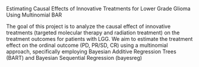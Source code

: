 Estimating Causal Effects of Innovative Treatments for Lower Grade Glioma Using Multinomial BAR

The goal of this project is to analyze the causal effect of innovative treatments (targeted molecular therapy and radiation treatment) on the treatment outcomes for patients with LGG. We aim to estimate the treatment effect on the ordinal outcome (PD, PR/SD, CR) using a multinomial approach, specifically employing Bayesian Additive Regression Trees (BART) and Bayesian Sequential Regression (bayesreg)
